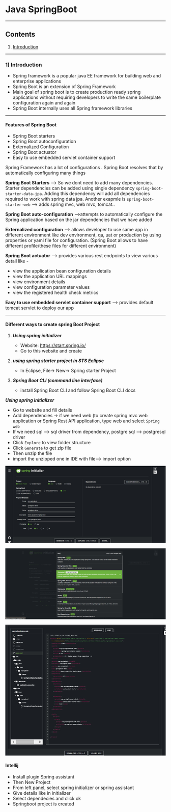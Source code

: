 # Java SpringBoot

***

## Contents

1) [Introduction](#id1)

***

<div id="id1"></div>

### 1) Introduction

* Spring framework  is a popular java EE framework for building web  and enterprise applications
* Spring Boot is an extension of Spring Framework
* Main goal of spring boot is to create production ready spring applications without requiring developers to write the same boilerplate configuration again and again
* Spring Boot internally uses all Spring framework libraries

***

#### Features of Spring Boot

* Spring Boot starters
* Spring Boot autoconfiguration
* Externalized Configuration
* Spring Boot actuator
* Easy to use embedded servlet container support

Spring Framework has a lot of configurations . Spring Boot resolves that by automatically configuring many things

**Spring Boot Starters**  --> So we dont need to add many dependencies. Starter dependencies can be added using single dependency `spring-boot-starter-data-jpa`. Adding this dependency will add all dependencies required to work with spring data jpa. 
Another exapmle is `spring-boot-starter-web` --> adds spring mvc, web mvc, tomcat..


**Spring Boot auto-configuration** -->attempts to automatically configure the Spring application based on the jar dependencies that we have added


**Externalized configuration** --> allows developer to use same app in different environment like dev environment, qa, uat or production by using properties or yaml file for configuration. (Spring Boot allows to have different profile/these files for different environment)

**Spring Boot actuator** --> provides various rest endpoints to view various detail like -
* view the application bean configuration details
* view the application URL mappings
* view environment details
* view configuration parameter values
* view the registered health check metrics

**Easy to use embedded servlet container support** --> provides default tomcat servlet to deploy our app

***

#### Different ways to create spring Boot Project

1) **_Using spring initializer_**
   * Website: https://start.spring.io/
   * Go to this website and create


2) **_using spring starter project in STS Eclipse_**
   *  In Eclipse, File-> New-> Spring starter Project

3) **_Spring Boot CLI (command line interface)_**
    * install Spring Boot CLI and follow Spring Boot CLI docs


**_Using spring initializer_**

* Go to website and fill details
* Add dependencies -> if we need web (to create spring mvc web application or Spring Rest API application, type web and select `Spring web`
* If we need sql --> sql driver from dependency, postgre sql --> postgresql driver
* Click `Explore` to view folder structure
* Click `Generate` to get zip file
* Then unzip the file
* import the unzipped one in IDE with file--> import option

![Spring Initializer](/Images/SpringBoot/spring_initializer.jpg)

![Spring Dependency Adding](/Images/SpringBoot/spring_initializer_web.png)

![Spring Folder Structure](/Images/SpringBoot/spring_initializer_explore.jpg)

#### Intellij

* Install plugin Spring assistant
* Then New Project
* From left panel, select spring initializer or spring assistant
* Give details like in initializer
* Select dependecies and click ok
* Springboot project is created
 
